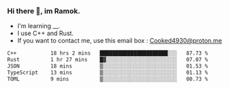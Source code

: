 ### Hi there 👋, im Ramok.

- I'm learning __.
- I use C++ and Rust.
- If you want to contact me, use this email box : Cooked4930@proton.me

<!--START_SECTION:waka-->

```txt
C++           18 hrs 2 mins   ██████████████████████░░░   87.73 %
Rust          1 hr 27 mins    █▓░░░░░░░░░░░░░░░░░░░░░░░   07.07 %
JSON          18 mins         ▒░░░░░░░░░░░░░░░░░░░░░░░░   01.53 %
TypeScript    13 mins         ▒░░░░░░░░░░░░░░░░░░░░░░░░   01.13 %
TOML          9 mins          ▒░░░░░░░░░░░░░░░░░░░░░░░░   00.73 %
```

<!--END_SECTION:waka-->
